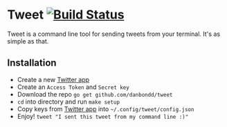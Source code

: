 # Tweet [![Build Status](https://travis-ci.org/syscll/tweet.svg?branch=master)](https://travis-ci.org/syscll/tweet)

Tweet is a command line tool for sending tweets from your terminal. It's as simple as that.

## Installation

* Create a new [Twitter app](https://apps.twitter.com/)
* Create an `Access Token` and `Secret key`
* Download the repo `go get github.com/danbondd/tweet`
* `cd` into directory and run `make setup`
* Copy keys from [Twitter app](https://apps.twitter.com/) into `~/.config/tweet/config.json`
* Enjoy! `tweet "I sent this tweet from my command line :)"`
